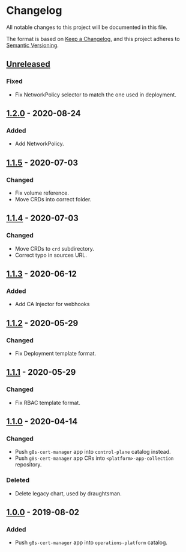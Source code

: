 # Changelog

All notable changes to this project will be documented in this file.

The format is based on [Keep a Changelog](https://keepachangelog.com/en/1.0.0/),
and this project adheres to [Semantic Versioning](https://semver.org/spec/v2.0.0.html).

## [Unreleased]

### Fixed

- Fix NetworkPolicy selector to match the one used in deployment.

## [1.2.0] - 2020-08-24

### Added

- Add NetworkPolicy.

## [1.1.5] - 2020-07-03

### Changed

- Fix volume reference.
- Move CRDs into correct folder.

## [1.1.4] - 2020-07-03

### Changed

- Move CRDs to `crd` subdirectory.
- Correct typo in sources URL.

## [1.1.3] - 2020-06-12

### Added

- Add CA Injector for webhooks

## [1.1.2] - 2020-05-29

### Changed

- Fix Deployment template format.

## [1.1.1] - 2020-05-29

### Changed

- Fix RBAC template format.

## [1.1.0] - 2020-04-14

### Changed

- Push `g8s-cert-manager` app into `control-plane` catalog instead.
- Push `g8s-cert-manager` app CRs into `<platform>-app-collection` repository.

### Deleted

- Delete legacy chart, used by draughtsman.

## [1.0.0] - 2019-08-02

### Added

- Push `g8s-cert-manager` app into `operations-platform` catalog.

[Unreleased]: https://github.com/giantswarm/g8s-cert-manager/compare/v1.2.0...HEAD
[1.2.0]: https://github.com/giantswarm/g8s-cert-manager/compare/v1.1.5...v1.2.0
[1.1.5]: https://github.com/giantswarm/g8s-cert-manager/compare/v1.1.4...v1.1.5
[1.1.4]: https://github.com/giantswarm/g8s-cert-manager/compare/v1.1.3...v1.1.4
[1.1.3]: https://github.com/giantswarm/g8s-cert-manager/compare/v1.1.2...v1.1.3
[1.1.2]: https://github.com/giantswarm/g8s-cert-manager/compare/v1.1.1...v1.1.2
[1.1.1]: https://github.com/giantswarm/g8s-cert-manager/compare/v1.1.0...v1.1.1
[1.1.0]: https://github.com/giantswarm/g8s-cert-manager/compare/v1.0.0...v1.1.0

[1.0.0]: https://github.com/giantswarm/g8s-cert-manager/tag/v1.0.0
